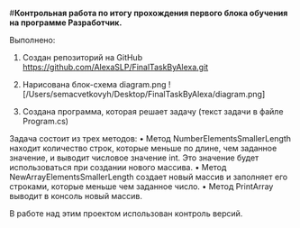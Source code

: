 #**Контрольная работа по итогу прохождения первого блока обучения на программе Разработчик.**

Выполнено:

1. Создан репозиторий на GitHub https://github.com/AlexaSLP/FinalTaskByAlexa.git
2. Нарисована блок-схема diagram.png
![/Users/semacvetkovyh/Desktop/FinalTaskByAlexa/diagram.png]

3. Создана программа, которая решает задачу (текст задачи в файле Program.cs)

Задача состоит из трех методов:
• Метод NumberElementsSmallerLength находит количество строк, которые меньше по длине, чем заданное значение, и выводит числовое значение int. Это значение будет использоваться при создании нового массива.
• Метод NewArrayElementsSmallerLength создает новый массив и заполняет его строками, которые меньше чем заданное число.
• Метод PrintArray выводит в консоль новый массив.

В работе над этим проектом использован контроль версий.